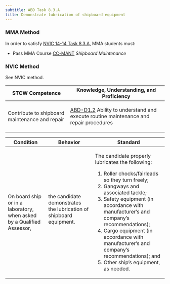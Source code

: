 ```yaml
---
subtitle: ABD Task 8.3.A 
title: Demonstrate lubrication of shipboard equipment
---
```



### MMA Method

In order to satisfy  [NVIC 14-14  Task  8.3.A]({{site.baseurl}}/assets/images/nvic-14-14.pdf), MMA students must:

* Pass MMA Course [CC-MANT]( {{site.baseurl}}/courses/CC-MANT) *Shipboard Maintenance*


### NVIC Method

<a onclick="togglevisibility('nvic_methods')" >See NVIC method.</a>

<div id='nvic_methods' class='hide'>

<table>
<thead>
<tr>
<th class='forty'> STCW Competence </th>
<th class='sixty'> Knowledge, Understanding, and Proficiency </th>
</tr>
</thead>




<tbody>
<tr><td markdown='1'>

Contribute to shipboard maintenance and repair

</td><td markdown='1'>

[ABD-D1.2](../../tables/25.html#ABD-D1.2) Ability to understand and execute routine maintenance and repair procedures

</td></tr>


</tbody>
</table>


<table>
<thead>
<tr><th class='twenty'>  Condition </th><th class='twenty'> Behavior </th><th  class='sixty'>Standard </th></tr>
</thead>
<tbody >



<tr><td markdown='1'>

On board ship or in a laboratory, when asked by a Qualified Assessor,

</td><td markdown='1'>

the candidate demonstrates the lubrication of shipboard equipment.

<br>

<div class="tooltip">
<span class="tooltiptext">
</span>
</div>


</td><td markdown='1'>

The candidate properly lubricates the following:

1. Roller chocks/fairleads so they turn freely;
2. Gangways and associated tackle;
3. Safety equipment (in accordance with manufacturer’s and company’s recommendations);
4. Cargo equipment (in accordance with manufacturer’s and company’s recommendations); and
5. Other ship’s equipment, as needed. 

</td></tr>
</tbody>
</table>
</div>
